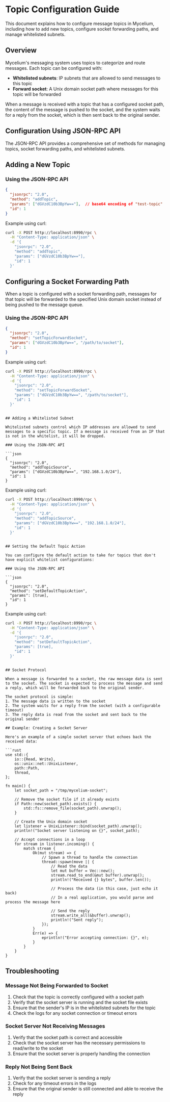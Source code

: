 # Topic Configuration Guide

This document explains how to configure message topics in Mycelium, including how to add new topics, configure socket forwarding paths, and manage whitelisted subnets.

## Overview

Mycelium's messaging system uses topics to categorize and route messages. Each topic can be configured with:

- **Whitelisted subnets**: IP subnets that are allowed to send messages to this topic
- **Forward socket**: A Unix domain socket path where messages for this topic will be forwarded

When a message is received with a topic that has a configured socket path, the content of the message is pushed to the socket, and the system waits for a reply from the socket, which is then sent back to the original sender.

## Configuration Using JSON-RPC API

The JSON-RPC API provides a comprehensive set of methods for managing topics, socket forwarding paths, and whitelisted subnets.

## Adding a New Topic

### Using the JSON-RPC API

```json
{
  "jsonrpc": "2.0",
  "method": "addTopic",
  "params": ["dGVzdC10b3BpYw=="],  // base64 encoding of "test-topic"
  "id": 1
}
```

Example using curl:

```bash
curl -X POST http://localhost:8990/rpc \
  -H "Content-Type: application/json" \
  -d '{
    "jsonrpc": "2.0",
    "method": "addTopic",
    "params": ["dGVzdC10b3BpYw=="],
    "id": 1
  }'
```


## Configuring a Socket Forwarding Path

When a topic is configured with a socket forwarding path, messages for that topic will be forwarded to the specified Unix domain socket instead of being pushed to the message queue.

### Using the JSON-RPC API

```json
{
  "jsonrpc": "2.0",
  "method": "setTopicForwardSocket",
  "params": ["dGVzdC10b3BpYw==", "/path/to/socket"],
  "id": 1
}
```

Example using curl:

```bash
curl -X POST http://localhost:8990/rpc \
  -H "Content-Type: application/json" \
  -d '{
    "jsonrpc": "2.0",
    "method": "setTopicForwardSocket",
    "params": ["dGVzdC10b3BpYw==", "/path/to/socket"],
    "id": 1
  }'
```
```

## Adding a Whitelisted Subnet

Whitelisted subnets control which IP addresses are allowed to send messages to a specific topic. If a message is received from an IP that is not in the whitelist, it will be dropped.

### Using the JSON-RPC API

```json
{
  "jsonrpc": "2.0",
  "method": "addTopicSource",
  "params": ["dGVzdC10b3BpYw==", "192.168.1.0/24"],
  "id": 1
}
```

Example using curl:

```bash
curl -X POST http://localhost:8990/rpc \
  -H "Content-Type: application/json" \
  -d '{
    "jsonrpc": "2.0",
    "method": "addTopicSource",
    "params": ["dGVzdC10b3BpYw==", "192.168.1.0/24"],
    "id": 1
  }'
```
```

## Setting the Default Topic Action

You can configure the default action to take for topics that don't have explicit whitelist configurations:

### Using the JSON-RPC API

```json
{
  "jsonrpc": "2.0",
  "method": "setDefaultTopicAction",
  "params": [true],
  "id": 1
}
```

Example using curl:

```bash
curl -X POST http://localhost:8990/rpc \
  -H "Content-Type: application/json" \
  -d '{
    "jsonrpc": "2.0",
    "method": "setDefaultTopicAction",
    "params": [true],
    "id": 1
  }'
```
```

## Socket Protocol

When a message is forwarded to a socket, the raw message data is sent to the socket. The socket is expected to process the message and send a reply, which will be forwarded back to the original sender.

The socket protocol is simple:
1. The message data is written to the socket
2. The system waits for a reply from the socket (with a configurable timeout)
3. The reply data is read from the socket and sent back to the original sender

## Example: Creating a Socket Server

Here's an example of a simple socket server that echoes back the received data:

```rust
use std::{
    io::{Read, Write},
    os::unix::net::UnixListener,
    path::Path,
    thread,
};

fn main() {
    let socket_path = "/tmp/mycelium-socket";
    
    // Remove the socket file if it already exists
    if Path::new(socket_path).exists() {
        std::fs::remove_file(socket_path).unwrap();
    }
    
    // Create the Unix domain socket
    let listener = UnixListener::bind(socket_path).unwrap();
    println!("Socket server listening on {}", socket_path);
    
    // Accept connections in a loop
    for stream in listener.incoming() {
        match stream {
            Ok(mut stream) => {
                // Spawn a thread to handle the connection
                thread::spawn(move || {
                    // Read the data
                    let mut buffer = Vec::new();
                    stream.read_to_end(&mut buffer).unwrap();
                    println!("Received {} bytes", buffer.len());
                    
                    // Process the data (in this case, just echo it back)
                    // In a real application, you would parse and process the message here
                    
                    // Send the reply
                    stream.write_all(&buffer).unwrap();
                    println!("Sent reply");
                });
            }
            Err(e) => {
                eprintln!("Error accepting connection: {}", e);
            }
        }
    }
}
```

## Troubleshooting

### Message Not Being Forwarded to Socket

1. Check that the topic is correctly configured with a socket path
2. Verify that the socket server is running and the socket file exists
3. Ensure that the sender's IP is in the whitelisted subnets for the topic
4. Check the logs for any socket connection or timeout errors

### Socket Server Not Receiving Messages

1. Verify that the socket path is correct and accessible
2. Check that the socket server has the necessary permissions to read/write to the socket
3. Ensure that the socket server is properly handling the connection

### Reply Not Being Sent Back

1. Verify that the socket server is sending a reply
2. Check for any timeout errors in the logs
3. Ensure that the original sender is still connected and able to receive the reply
